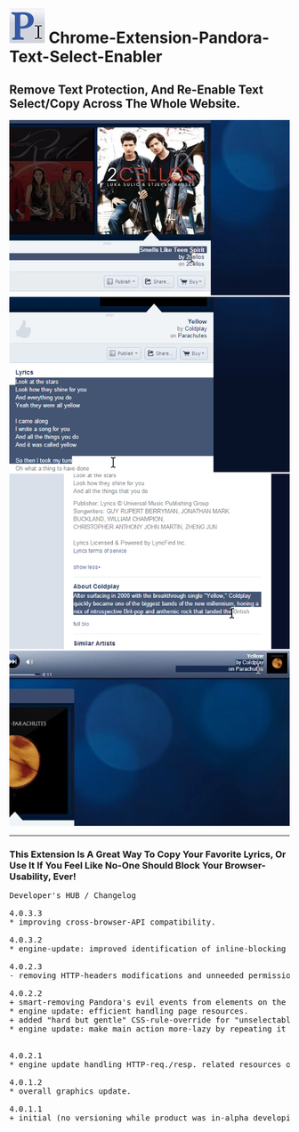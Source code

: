 <h1><img src="resources/icon.png" height="64" width="64"/> Chrome-Extension-Pandora-Text-Select-Enabler</h1>

<h2>Remove Text Protection, And Re-Enable Text Select/Copy Across The Whole Website.</h2>

<img src="resources/screenshot_1.png"/>
<img src="resources/screenshot_2.png"/>
<img src="resources/screenshot_3.png"/>
<img src="resources/screenshot_4.png"/>

<hr/>

<h3>This Extension Is A Great Way To Copy Your Favorite Lyrics, Or Use It If You Feel Like No-One Should Block Your Browser-Usability, Ever!</h3>

<pre>
Developer's HUB / Changelog

4.0.3.3
* improving cross-browser-API compatibility.

4.0.3.2
* engine-update: improved identification of inline-blocking styles.

4.0.2.3
- removing HTTP-headers modifications and unneeded permissions.

4.0.2.2
+ smart-removing Pandora's evil events from elements on the page.
* engine update: efficient handling page resources.
+ added "hard but gentle" CSS-rule-override for "unselectable" nodes (complementary to the JavaScript solutions :] ).
* engine update: make main action more-lazy by repeating it every 5sec instead of 2.5sec.


4.0.2.1
* engine update handling HTTP-req./resp. related resources only for Pandora-domains.

4.0.1.2
* overall graphics update.

4.0.1.1
+ initial (no versioning while product was in-alpha developing :/ ).
</pre>

<!-- <a href="https://paypal.me/e1adkarak0"><img src="https://www.paypalobjects.com/webstatic/mktg/Logo/pp-logo-100px.png" alt="PayPal Donation"></a> -->